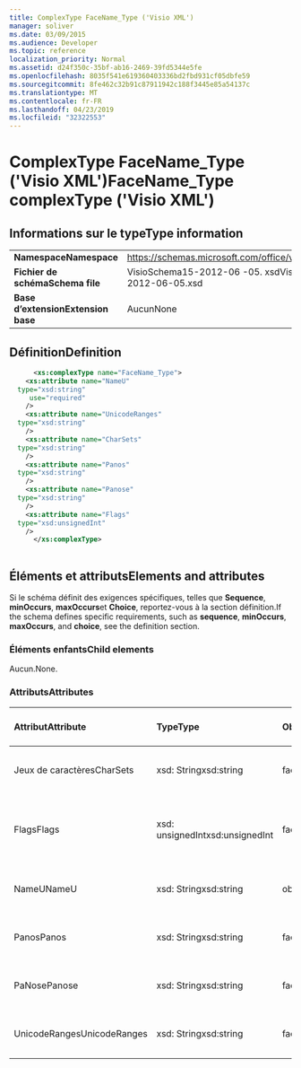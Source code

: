 ```yaml
---
title: ComplexType FaceName_Type ('Visio XML')
manager: soliver
ms.date: 03/09/2015
ms.audience: Developer
ms.topic: reference
localization_priority: Normal
ms.assetid: d24f350c-35bf-ab16-2469-39fd5344e5fe
ms.openlocfilehash: 8035f541e619360403336bd2fbd931cf05dbfe59
ms.sourcegitcommit: 8fe462c32b91c87911942c188f3445e85a54137c
ms.translationtype: MT
ms.contentlocale: fr-FR
ms.lasthandoff: 04/23/2019
ms.locfileid: "32322553"
---
```

# <a name="facenametype-complextype-visio-xml"></a><span data-ttu-id="e5706-102">ComplexType FaceName_Type ('Visio XML')</span><span class="sxs-lookup"><span data-stu-id="e5706-102">FaceName_Type complexType ('Visio XML')</span></span>

## <a name="type-information"></a><span data-ttu-id="e5706-103">Informations sur le type</span><span class="sxs-lookup"><span data-stu-id="e5706-103">Type information</span></span>

|||
|:-----|:-----|
|<span data-ttu-id="e5706-104">**Namespace**</span><span class="sxs-lookup"><span data-stu-id="e5706-104">**Namespace**</span></span> <br/> |https://schemas.microsoft.com/office/visio/2011/1/core  <br/> |
|<span data-ttu-id="e5706-105">**Fichier de schéma**</span><span class="sxs-lookup"><span data-stu-id="e5706-105">**Schema file**</span></span> <br/> |<span data-ttu-id="e5706-106">VisioSchema15-2012-06 -05. xsd</span><span class="sxs-lookup"><span data-stu-id="e5706-106">VisioSchema15-2012-06-05.xsd</span></span>  <br/> |
|<span data-ttu-id="e5706-107">**Base d’extension**</span><span class="sxs-lookup"><span data-stu-id="e5706-107">**Extension base**</span></span> <br/> |<span data-ttu-id="e5706-108">Aucun</span><span class="sxs-lookup"><span data-stu-id="e5706-108">None</span></span>  <br/> |
   
## <a name="definition"></a><span data-ttu-id="e5706-109">Définition</span><span class="sxs-lookup"><span data-stu-id="e5706-109">Definition</span></span>

```XML
      <xs:complexType name="FaceName_Type">
    <xs:attribute name="NameU"
  type="xsd:string"
     use="required"
    />
    <xs:attribute name="UnicodeRanges"
  type="xsd:string"
    />
    <xs:attribute name="CharSets"
  type="xsd:string"
    />
    <xs:attribute name="Panos"
  type="xsd:string"
    />
    <xs:attribute name="Panose"
  type="xsd:string"
    />
    <xs:attribute name="Flags"
  type="xsd:unsignedInt"
    />
      </xs:complexType>
      
```

## <a name="elements-and-attributes"></a><span data-ttu-id="e5706-110">Éléments et attributs</span><span class="sxs-lookup"><span data-stu-id="e5706-110">Elements and attributes</span></span>

<span data-ttu-id="e5706-111">Si le schéma définit des exigences spécifiques, telles que **Sequence**, **minOccurs**, **maxOccurs**et **Choice**, reportez-vous à la section définition.</span><span class="sxs-lookup"><span data-stu-id="e5706-111">If the schema defines specific requirements, such as **sequence**, **minOccurs**, **maxOccurs**, and **choice**, see the definition section.</span></span> 
  
### <a name="child-elements"></a><span data-ttu-id="e5706-112">Éléments enfants</span><span class="sxs-lookup"><span data-stu-id="e5706-112">Child elements</span></span>

<span data-ttu-id="e5706-113">Aucun.</span><span class="sxs-lookup"><span data-stu-id="e5706-113">None.</span></span>
  
### <a name="attributes"></a><span data-ttu-id="e5706-114">Attributs</span><span class="sxs-lookup"><span data-stu-id="e5706-114">Attributes</span></span>

|<span data-ttu-id="e5706-115">**Attribut**</span><span class="sxs-lookup"><span data-stu-id="e5706-115">**Attribute**</span></span>|<span data-ttu-id="e5706-116">**Type**</span><span class="sxs-lookup"><span data-stu-id="e5706-116">**Type**</span></span>|<span data-ttu-id="e5706-117">**Obligatoire**</span><span class="sxs-lookup"><span data-stu-id="e5706-117">**Required**</span></span>|<span data-ttu-id="e5706-118">**Description**</span><span class="sxs-lookup"><span data-stu-id="e5706-118">**Description**</span></span>|<span data-ttu-id="e5706-119">**Valeurs possibles**</span><span class="sxs-lookup"><span data-stu-id="e5706-119">**Possible values**</span></span>|
|:-----|:-----|:-----|:-----|:-----|
|<span data-ttu-id="e5706-120">Jeux de caractères</span><span class="sxs-lookup"><span data-stu-id="e5706-120">CharSets</span></span>  <br/> |<span data-ttu-id="e5706-121">xsd: String</span><span class="sxs-lookup"><span data-stu-id="e5706-121">xsd:string</span></span>  <br/> |<span data-ttu-id="e5706-122">facultatif</span><span class="sxs-lookup"><span data-stu-id="e5706-122">optional</span></span>  <br/> ||<span data-ttu-id="e5706-123">Valeurs du type xsd: String.</span><span class="sxs-lookup"><span data-stu-id="e5706-123">Values of the xsd:string type.</span></span>  <br/> |
|<span data-ttu-id="e5706-124">Flags</span><span class="sxs-lookup"><span data-stu-id="e5706-124">Flags</span></span>  <br/> |<span data-ttu-id="e5706-125">xsd: unsignedInt</span><span class="sxs-lookup"><span data-stu-id="e5706-125">xsd:unsignedInt</span></span>  <br/> |<span data-ttu-id="e5706-126">facultatif</span><span class="sxs-lookup"><span data-stu-id="e5706-126">optional</span></span>  <br/> ||<span data-ttu-id="e5706-127">Valeurs du type xsd: unsignedInt.</span><span class="sxs-lookup"><span data-stu-id="e5706-127">Values of the xsd:unsignedInt type.</span></span>  <br/> |
|<span data-ttu-id="e5706-128">NameU</span><span class="sxs-lookup"><span data-stu-id="e5706-128">NameU</span></span>  <br/> |<span data-ttu-id="e5706-129">xsd: String</span><span class="sxs-lookup"><span data-stu-id="e5706-129">xsd:string</span></span>  <br/> |<span data-ttu-id="e5706-130">obligatoire</span><span class="sxs-lookup"><span data-stu-id="e5706-130">required</span></span>  <br/> ||<span data-ttu-id="e5706-131">Valeurs du type xsd: String.</span><span class="sxs-lookup"><span data-stu-id="e5706-131">Values of the xsd:string type.</span></span>  <br/> |
|<span data-ttu-id="e5706-132">Panos</span><span class="sxs-lookup"><span data-stu-id="e5706-132">Panos</span></span>  <br/> |<span data-ttu-id="e5706-133">xsd: String</span><span class="sxs-lookup"><span data-stu-id="e5706-133">xsd:string</span></span>  <br/> |<span data-ttu-id="e5706-134">facultatif</span><span class="sxs-lookup"><span data-stu-id="e5706-134">optional</span></span>  <br/> ||<span data-ttu-id="e5706-135">Valeurs du type xsd: String.</span><span class="sxs-lookup"><span data-stu-id="e5706-135">Values of the xsd:string type.</span></span>  <br/> |
|<span data-ttu-id="e5706-136">PaNose</span><span class="sxs-lookup"><span data-stu-id="e5706-136">Panose</span></span>  <br/> |<span data-ttu-id="e5706-137">xsd: String</span><span class="sxs-lookup"><span data-stu-id="e5706-137">xsd:string</span></span>  <br/> |<span data-ttu-id="e5706-138">facultatif</span><span class="sxs-lookup"><span data-stu-id="e5706-138">optional</span></span>  <br/> ||<span data-ttu-id="e5706-139">Valeurs du type xsd: String.</span><span class="sxs-lookup"><span data-stu-id="e5706-139">Values of the xsd:string type.</span></span>  <br/> |
|<span data-ttu-id="e5706-140">UnicodeRanges</span><span class="sxs-lookup"><span data-stu-id="e5706-140">UnicodeRanges</span></span>  <br/> |<span data-ttu-id="e5706-141">xsd: String</span><span class="sxs-lookup"><span data-stu-id="e5706-141">xsd:string</span></span>  <br/> |<span data-ttu-id="e5706-142">facultatif</span><span class="sxs-lookup"><span data-stu-id="e5706-142">optional</span></span>  <br/> ||<span data-ttu-id="e5706-143">Valeurs du type xsd: String.</span><span class="sxs-lookup"><span data-stu-id="e5706-143">Values of the xsd:string type.</span></span>  <br/> |
   

